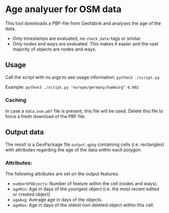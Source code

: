 # Age analyuer for OSM data

This tool downloads a PBF-file from Geofabrik and analyses the age of the data.

* Only timestamps are evaluated, no `check_date`-tags or similar.
* Only nodes and ways are evaluated. This makes it easier and the vast majority of objects are nodes and ways.

## Usage

Call the script with no args to see usage information: `python3 ./script.py`

Example: `python3 ./script.py "europe/germany/hamburg" 0.002`

### Caching

In case a `data.osm.pbf` file is present, this file will be used.
Delete this file to force a fresh download of the PBF file.

## Output data

The result is a GeoPackage file `output.gpkg` containing cells (i.e. rectangles) with attributes regarding the age of the data within each polygon.

### Attributes:

The following attributes are set on the output features:

* `numberOfObjects`: Number of feature within the cell (nodes and ways).
* `ageMin`: Age in days of the youngest object (i.e. the most recent edited or created object)
* `ageAvg`: Average age in days of the objects.
* `ageMax`: Age in days of the oldest non-deleted object within this cell.